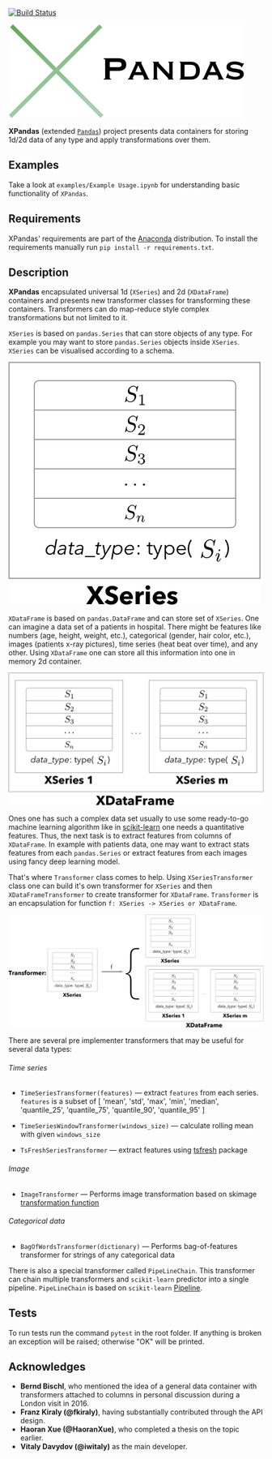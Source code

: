 [![Build Status](https://travis-ci.com/kiraly-group/XPandas.svg?token=WzNyjqtwC8PwsMtns62p&branch=development)](https://travis-ci.com/kiraly-group/XPandas)

![Logo](/examples/imgs/Logo.png)

**XPandas** (extended [`Pandas`](https://pandas.pydata.org/)) project presents data containers for storing 1d/2d data of any type and apply transformations over them.

## Examples

Take a look at `examples/Example Usage.ipynb` for understanding basic functionality of `XPandas`.

## Requirements

XPandas' requirements are part of the [Anaconda](https://www.continuum.io/downloads) distribution. To install the requirements manually run `pip install -r requirements.txt`.

## Description

**XPandas** encapsulated universal 1d (`XSeries`) and 2d (`XDataFrame`) containers and
presents new transformer classes for transforming these containers. Transformers can 
do map-reduce style complex transformations but not limited to it.

`XSeries` is based on `pandas.Series` that can store objects of any type.
For example you may want to store `pandas.Series` objects inside `XSeries`.
`XSeries` can be visualised according to a schema.

![XSeries](/examples/imgs/XSeries.png)

`XDataFrame` is based on `pandas.DataFrame` and can store set of `XSeries`. One can imagine a data set 
of a patients in hospital. There might be features like numbers (age, height, weight, etc.), categorical (gender,
hair color, etc.), images (patients x-ray pictures), time series (heat beat over time), and any other.
Using `XDataFrame` one can store all this information into one in memory 2d container.

![XDataFrame](/examples/imgs/XDataFrame.png)

Ones one has such a complex data set usually to use some ready-to-go machine learning algorithm like in 
[scikit-learn](scikit-learn.org) one needs a quantitative features. Thus, the next task is to extract features
from columns of `XDataFrame`. In example with patients data, one may want to extract stats features from 
each `pandas.Series` or extract features from each images using fancy deep learning model.

That's where `Transformer` class comes to help. Using `XSeriesTransformer` class one can build it's own transformer
for `XSeries` and then `XDataFrameTransformer` to create transformer for `XDataFrame`. `Transformer` is 
an encapsulation for function `f: XSeries -> XSeries or XDataFrame`.

![Transformer](/examples/imgs/Transformer.png)

There are several pre implementer transformers that may be useful for several data types:

###### Time series
* `TimeSeriesTransformer(features)` — extract `features` from each series.
`features` is a subset of [
        'mean', 'std', 'max', 'min',
        'median', 'quantile_25', 'quantile_75',
        'quantile_90', 'quantile_95'
    ]

* `TimeSeriesWindowTransformer(windows_size)` — calculate rolling mean with given `windows_size`
* `TsFreshSeriesTransformer` — extract features using [tsfresh](tsfresh.readthedocs.io) package


###### Image
* `ImageTransformer` — Performs image transformation based on 
skimage
[transformation function](http://scikit-image.org/docs/dev/api/skimage.transform.html)


###### Categorical data
* `BagOfWordsTransformer(dictionary)` —
Performs bag-of-features transformer for strings of any categorical data


There is also a special transformer called `PipeLineChain`. This transformer can
chain multiple transformers and `scikit-learn` predictor into a single pipeline.
`PipeLineChain` is based on `scikit-learn`
[Pipeline](http://scikit-learn.org/stable/modules/generated/sklearn.pipeline.Pipeline.html#sklearn.pipeline.Pipeline).

## Tests

To run tests run the command ```pytest``` in the root folder.
If anything is broken an exception will be raised; otherwise "OK" will be printed.


## Acknowledges

- **Bernd Bischl**, who mentioned the idea of a general data container with
 transformers attached to columns in personal discussion during
  a London visit in 2016.
- **Franz Kiraly (@fkiraly)**, having substantially contributed through the API design.
- **Haoran Xue (@HaoranXue)**, who completed a thesis on the topic earlier.
- **Vitaly Davydov (@iwitaly)** as the main developer.

